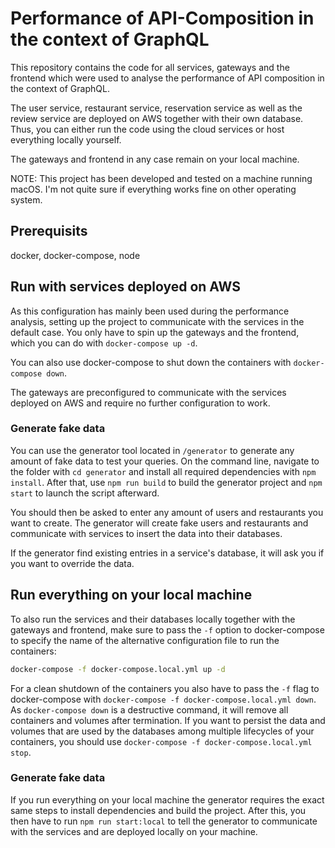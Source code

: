 # Performance of API-Composition in the context of GraphQL

This repository contains the code for all services, gateways and the frontend which were used to
analyse the performance of API composition in the context of GraphQL.

The user service, restaurant service, reservation service as well as the review service are deployed
on AWS together with their own database. Thus, you can either run the code using the cloud services
or host everything locally yourself.

The gateways and frontend in any case remain on your local machine.

NOTE: This project has been developed and tested on a machine running macOS. I'm not quite sure if everything works fine
on other operating system.

## Prerequisits

docker, docker-compose, node

## Run with services deployed on AWS

As this configuration has mainly been used during the performance analysis, setting up the project
to communicate with the services in the default case. You only have to spin up the gateways and the
frontend, which you can do with `docker-compose up -d`.

You can also use docker-compose to shut down the containers with `docker-compose down`.

The gateways are preconfigured to communicate with the services deployed on AWS and
require no further configuration to work.

### Generate fake data

You can use the generator tool located in `/generator` to generate any amount of fake data to test your queries.
On the command line, navigate to the folder with `cd generator` and install all required dependencies with `npm install`.
After that, use `npm run build` to build the generator project and `npm start` to launch the script afterward.

You should then be asked to enter any amount of users and restaurants you want to create.
The generator will create fake users and restaurants and communicate with services to insert the data into their databases.

If the generator find existing entries in a service's database, it will ask you if you want to override the data.

## Run everything on your local machine

To also run the services and their databases locally together with the gateways and frontend,
make sure to pass the `-f` option to docker-compose to specify the name of the alternative
configuration file to run the containers:

```bash
docker-compose -f docker-compose.local.yml up -d
```

For a clean shutdown of the containers you also have to pass the `-f` flag to docker-compose with
`docker-compose -f docker-compose.local.yml down`.
As `docker-compose down` is a destructive command, it will remove all containers and volumes after
termination. If you want to persist the data and volumes that are used by the databases among multiple lifecycles of your containers, you should use `docker-compose -f docker-compose.local.yml stop`.

### Generate fake data

If you run everything on your local machine the generator requires the exact same steps to install dependencies and build the project. After this, you then have to run `npm run start:local` to tell the generator to communicate with the services
and are deployed locally on your machine.
